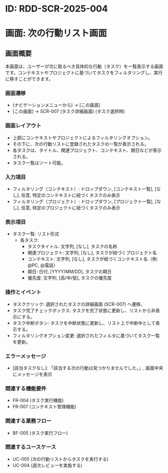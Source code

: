 # ID: RDD-SCR-2025-004

# 画面: 次の行動リスト画面

## 画面概要

本画面は、ユーザーが次に取るべき具体的な行動（タスク）を一覧表示する画面です。コンテキストやプロジェクトに基づいてタスクをフィルタリングし、実行に移すことができます。

### 画面遷移

- (ナビゲーションメニューから) → [この画面]
- [この画面] → SCR-007 (タスク詳細画面) (タスク選択時)

### 画面レイアウト

- 上部にコンテキストやプロジェクトによるフィルタリングオプション。
- その下に、次の行動リストに登録されたタスクの一覧が表示される。
- 各タスクは、タイトル、関連プロジェクト、コンテキスト、期日などが表示される。
- タスク一覧はソート可能。

### 入力項目

- フィルタリング（コンテキスト）: ドロップダウン, [コンテキスト一覧],
  [なし], 任意, 特定のコンテキストに紐づくタスクのみ表示
- フィルタリング（プロジェクト）: ドロップダウン, [プロジェクト一覧],
  [なし], 任意, 特定のプロジェクトに紐づくタスクのみ表示

### 表示項目

- タスク一覧: リスト形式
  - 各タスク:
    - タスクタイトル: 文字列, [なし], タスクの名称
    - 関連プロジェクト: 文字列, [なし], タスクが紐づくプロジェクト名
    - コンテキスト: 文字列, [なし], タスクが紐づくコンテキスト名（例: @PC,
      @電話）
    - 期日: 日付, [YYYY/MM/DD], タスクの期日
    - 優先度: 文字列, [高/中/低], タスクの優先度

### 操作とイベント

- タスククリック: 選択されたタスクの詳細画面 (SCR-007) へ遷移。
- タスク完了チェックボックス: タスクを完了状態に更新し、リストから非表示にする。
- タスク中断ボタン: タスクを中断状態に更新し、リスト上で中断中として表示する。
- フィルタリングオプション変更: 選択されたフィルタに基づいてタスク一覧を更新。

### エラーメッセージ

- [該当タスクなし]: 「該当する次の行動は見つかりませんでした。」, 画面中央にメッセージを表示

### 関連する機能要件

- FR-004 (タスク実行機能)
- FR-007 (コンテキスト管理機能)

### 関連する業務フロー

- BF-005 (タスク実行フロー)

### 関連するユースケース

- UC-005 (次の行動リストからタスクを実行する)
- UC-004 (週次レビューを実施する)
